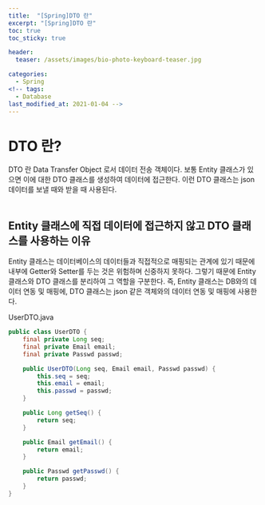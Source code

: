 ```yaml
---
title:  "[Spring]DTO 란"
excerpt: "[Spring]DTO 란"
toc: true
toc_sticky: true

header:
  teaser: /assets/images/bio-photo-keyboard-teaser.jpg

categories:
  - Spring
<!-- tags:
  - Database 
last_modified_at: 2021-01-04 -->
---
```

# DTO 란?
DTO 란 Data Transfer Object 로서 데이터 전송 객체이다. 보통 Entity 클래스가 있으면 이에 대한 DTO 클래스를 생성하여 데이터에 접근한다. 이런 DTO 클래스는 json 데이터를 보낼 때와 받을 때 사용된다.
<br><br>

## Entity 클래스에 직접 데이터에 접근하지 않고 DTO 클래스를 사용하는 이유
Entity 클래스는 데이터베이스의 데이터들과 직접적으로 매핑되는 관계에 있기 때문에 내부에 Getter와 Setter를 두는 것은 위험하며 신중하지 못하다. 그렇기 때문에 Entity 클래스와 DTO 클래스를 분리하여 그 역할을 구분한다.
즉, Entity 클래스는 DB와의 데이터 연동 및 매핑에, DTO 클래스는 json 같은 객체와의 데이터 연동 및 매핑에 사용한다.


UserDTO.java

```java
public class UserDTO {
    final private Long seq;
    final private Email email;
    final private Passwd passwd;

    public UserDTO(Long seq, Email email, Passwd passwd) {
        this.seq = seq;
        this.email = email;
        this.passwd = passwd;
    }

    public Long getSeq() {
        return seq;
    }

    public Email getEmail() {
        return email;
    }

    public Passwd getPasswd() {
        return passwd;
    }
}
```

